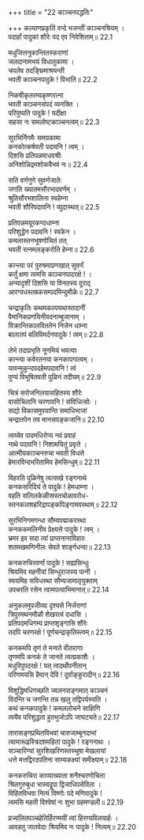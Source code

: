 +++
title = "22 काञ्चनपद्धतिः"

+++
कल्याणप्रकृतिं वन्दे भजन्तीं काञ्चनश्रियम् ।  
पदार्हां पादुकां शौरेः पद एव निवेशिताम्॥ 22.1

मधुजित्तनुकान्तितस्कराणां  
जलदानामभयं विधातुकामा ।  
चपलेव तदङ्घ्रिमाश्रयन्ती  
भवती काञ्चनपादुके ! विभाति॥ 22.2

निकषीकृतरम्यकृष्णरत्ना  
भवती काञ्चनसंपदं व्यनक्ति ।  
परिपुष्यति पादुके ! यदीक्षा  
सहसा नः समलोष्टकाञ्चनत्वम्॥ 22.3

सुरभिर्निगमैः समग्रकामा  
कनकोत्कर्षवती पदावनि ! त्वम् ।  
दिशसि प्रतिपन्नमाधवश्रीः  
अनिशोन्निद्रमशोकवैभवं नः॥ 22.4

सति वर्णगुणे सुवर्णजातेः  
जगति ख्यातमसौरभादवर्णम् ।  
श्रुतिसौरभशालिना स्वहेम्ना  
भवती शौरिपदावनि ! व्युदास्थत्॥ 22.5

प्रतिपन्नमयूरकण्ठधाम्ना  
परिशुद्धेन पदावनि ! स्वकेन ।  
कमलास्तनभूषणोचितं तत्  
भवती रत्नमलङ्करोति हेम्ना॥ 22.6

कान्त्या परं पुरुषमाप्रणखात् सुवर्णं  
कर्तुं क्षमा त्वमसि काञ्चनपादरक्षे ! ।  
अन्यादृशीं दिशसि या विनतस्य दूराद्  
आरग्वधस्तबकसम्पदमिन्दुमौळेः॥ 22.7

चन्द्राकृतिः कथमकल्पयथास्तदानीं  
वैमानिकप्रणयिनीवदनाम्बुजानाम् ।  
विक्रान्तिकालविततेन निजेन धाम्ना  
बालातपं बलिविमर्दनपादुके ! त्वम्॥ 22.8

लेभे तदाप्रभृति नूनमियं भवत्याः  
कान्त्या कवेरतनया कनकापगात्वम् ।  
यावन्मुकुन्दपदहेमपदावनि ! त्वं  
पुण्यं विभूषितवती पुळिनं तदीयम्॥ 22.9

चित्रं सरोजनिलयासहितस्य शौरेः  
वासोचितानि चरणावनि ! संविधित्सोः ।  
सद्यो विकासमुपयान्ति समाधिभाजां  
चन्द्रातपेन तव मानसपङ्कजानि॥ 22.10

त्वय्येव पादमधिरोप्य नवं प्रवाहं  
नाथे पदावनि ! निशामयितुं प्रवृत्ते ।  
आत्मीयकाञ्चनरुचा भवती विधत्ते  
हेमारविन्दभरितामिव हेमसिन्धुम्॥ 22.11

विहरति पुळिनेषु त्वत्सखे रङ्गनाथे  
कनकसरिदियं ते पादुके ! हेमधाम्ना ।  
वहति सलिलकेळीस्रस्तचोळावरोध-  
स्तनकलशहरिद्रापङ्कपिङ्गामवस्थाम्॥ 22.12

सुरभिनिगमगन्धा सौम्यपद्माकरस्था  
कनककमलिनीव प्रेक्ष्यसे पादुके ! त्वम् ।  
भ्रमर इव सदा त्वां प्राप्तनानाविहारः  
शतमखमणिनीलः सेवते शार्ङ्गधन्वा॥ 22.13

कनकरुचिरवर्णां पादुके ! सह्यसिन्धुः  
श्रियमिव महनीयां सिन्धुराजस्य पत्नी ।  
स्वयमिह सविधस्था सौम्यजामातृयुक्ताम्  
उपचरति रसेन त्वामपत्याभिमानात्॥ 22.14

अनुकलमुपजीव्या दृश्यसे निर्जराणां  
त्रिपुरमथनमौळौ शेखरत्वं दधासि ।  
प्रतिपदमधिगम्य प्राप्तशृङ्गासि शौरेः  
तदपि चरणरक्षे ! पूर्णचन्द्राकृतिस्त्वम्॥ 22.15

कनकमपि तृणं ते मन्वते वीतरागाः  
तृणमपि कनकं ते जानते त्वत्प्रकाशैः ।  
मधुरिपुपदरक्षे ! यत् त्वदर्थोपनीतान्  
परिणमयसि हैमान् देवि ! दूर्वाङ्कुरादीन्॥ 22.16

विशुद्धिमधिगच्छति ज्वलनसङ्गमात् काञ्चनं  
विदन्ति च जगन्ति तन्न खलु तद्विपर्यस्यति ।  
कथं कनकपादुके ! कमललोचने साक्षिणि  
त्वयैव परिशुद्धता हुतभुजोऽपि जाघट्यते॥ 22.17

तारासङ्गप्रथितविभवां चारुजाम्बूनदाभां  
त्वामारूढस्त्रिदशमहितां पादुके ! रङ्गनाथः ।  
सञ्चारिण्यां सुरशिखरिणस्तस्थुषा मेखलायां  
धत्ते मत्तद्विरदपतिना साम्यकक्ष्यां समीक्ष्याम्॥ 22.18

कनकरुचिरा काव्याख्याता शनैश्चरणोचिता  
श्रितगुरुबुधा भास्वद्रूपा द्विजाधिपसेविता ।  
विहितविभवा नित्यं विष्णोः पदे मणिपादुके !  
त्वमसि महती विश्वेषां नः शुभा ग्रहमण्डली॥ 22.19

प्रज्वलितपञ्चहेतिर्हिरण्मयीं त्वां हिरण्यविलयार्हः ।  
आवहतु जातवेदाः श्रियमिव नः पादुके ! नित्यम्॥ 22.20

